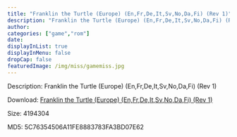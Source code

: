 ```yaml
---
title: "Franklin the Turtle (Europe) (En,Fr,De,It,Sv,No,Da,Fi) (Rev 1)"
description: "Franklin the Turtle (Europe) (En,Fr,De,It,Sv,No,Da,Fi) (Rev 1)"
author: 
categories: ["game","rom"]
date: 
displayInList: true
displayInMenu: false
dropCap: false
featuredImage: /img/miss/gamemiss.jpg
---
```


Description: Franklin the Turtle (Europe) (En,Fr,De,It,Sv,No,Da,Fi) (Rev 1)

Download: <a style="text-decoration:underline;" href="https://mega.nz/#!LXRS0a5T!7u65VV3LvPz4wbY5DsG6qdjU0Oh0LiVGsjlcogKWzCM" target = "_blank" rel = "nofollow" > Franklin the Turtle (Europe) (En,Fr,De,It,Sv,No,Da,Fi) (Rev 1)</a>

Size: 4194304

MD5: 5C76354506A11FE8883783FA3BD07E62


